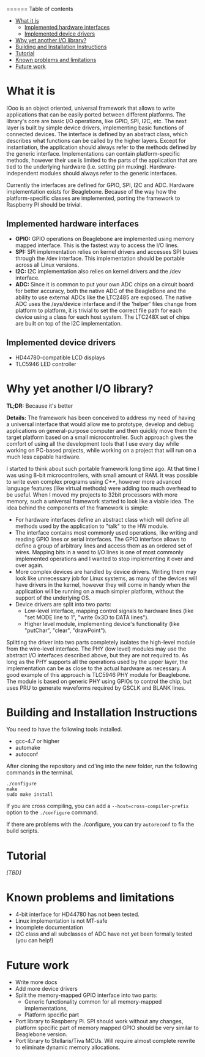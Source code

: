 ======
Table of contents
* [What it is](#what-it-is)
    * [Implemented hardware interfaces](#implemented-hardware-interfaces)
    * [Implemented device drivers](#implemented-device-drivers)
* [Why yet another I/O library?](#why-yet-another-io-library)
* [Building and Installation Instructions](#building-and-installation-instructions)
* [Tutorial](#tutorial)
* [Known problems and limitations](#known-problems-and-limitations)
* [Future work](#future-work)


What it is
==========

IOoo is an object oriented, universal framework that allows to write applications that can be easily ported between different platforms. The library's core are basic I/O operations, like GPIO, SPI, I2C, etc. The next layer is built by simple device drivers, implementing basic functions of connected devices. The interface is defined by an abstract class, which describes what functions can be called by the higher layers. Except for instantiation, the application should always refer to the methods defined by the generic interface. Implementations can contain platform-specific methods, however their use is limited to the parts of the application that are tied to the underlying hardware (i.e. setting pin muxing). Hardware-independent modules should always refer to the generic interfaces. 

Currently the interfaces are defined for GPIO, SPI, I2C and ADC. Hardware implementation exists for Beaglebone. Because of the way how the platform-specific classes are implemented, porting the framework to Raspberry PI should be trivial.

Implemented hardware interfaces
-------------------
  - __GPIO:__ GPIO operations on Beaglebone are implemented using memory mapped interface. This is the fastest way to access the I/O lines.
  - __SPI:__ SPI implementation relies on kernel drivers and accesses SPI buses through the /dev interface. This implementation should be portable across all Linux versions.
  - __I2C:__ I2C implementation also relies on kernel drivers and the /dev interface.
  - __ADC:__ Since it is common to put your own ADC chips on a circuit board for better accuracy, both the native ADC of the BeagleBone and the ability to use external ADCs like the LTC2485 are exposed. The native ADC uses the /sys/device interface and if the 'helper' files change from platform to platform, it is trivial to set the correct file path for each device using a class for each host system. The LTC248X set of chips are built on top of the I2C implementation.

Implemented device drivers
----------------
  - HD44780-compatible LCD displays
  - TLC5946 LED controller

Why yet another I/O library?
============
__TL;DR:__ Because it's better

__Details:__ The framework has been conceived to address my need of having a universal interface that would allow me to prototype, develop and debug applications on general-purpose computer and then quickly move them the target platform based on a small microcontroller. Such approach gives the comfort of using all the development tools that I use every day while working on PC-based projects, while working on a project that will run on a much less capable hardware. 

I started to think about such portable framework long time ago. At that time I was using 8-bit microcontrollers, with small amount of RAM. It was possible to write even complex programs using *C++*, however more advanced language features (like virtual methods) were adding too much overhead to be useful. When I moved my projects to 32bit processors with more memory, such a universal framework started to look like a viable idea.
The idea behind the components of the framework is simple: 
- For hardware interfaces define an abstract class which will define all methods used by the application to "talk" to the HW module.
- The interface contains most commonly used operations, like writing and reading GPIO lines or serial interfaces. The GPIO interface allows to define a group of arbitrary lines and access them as an ordered set of wires. Mapping bits in a word to I/O lines is one of most commonly implemented operations and I wanted to stop implementing it over and over again.
- More complex devices are handled by device drivers. Writing them may look like unnecessary job for Linux systems, as many of the devices will have drivers in the kernel, however they will come in handy when the application will be running on a much simpler platform, without the support of the underlying OS.
- Device drivers are split into two parts:
    - Low-level interface, mapping control signals to hardware lines (like "set MODE line to 1", "write 0x3D to DATA lines").
    - Higher level module, implementing device's functionality (like "putChar", "clear", "drawPoint").

Splitting the driver into two parts  completely isolates the high-level module from the wire-level interface. The PHY (low level) modules may use the abstract I/O interfaces described above, but they are not required to. As long as the PHY supports all the operations used by the upper layer, the implementation can be as close to the actual hardware as necessary. A good example of this approach is TLC5946 PHY module for Beaglebone. The module is based on generic PHY using GPIOs to control the chip, but uses PRU to generate waveforms required by GSCLK and BLANK lines.

Building and Installation Instructions
======
  You need to have the following tools installed.
- gcc-4.7 or higher
- automake
- autoconf

After cloning the repository and cd'ing into the new folder, run the following commands in the terminal.
  
    ./configure
    make
    sudo make install
  
If you are cross compiling, you can add a `--host=cross-compiler-prefix` option to the `./configure` command.

If there are problems with the ./configure, you can try `autoreconf` to fix the build scripts.
  
Tutorial
======
*[TBD]*

Known problems and limitations
===============
- 4-bit interface for HD44780 has not been tested.
- Linux implementation is not MT-safe
- Incomplete documentation
- I2C class and all subclasses of ADC have not yet been formally tested (you can help!)

Future work
========
- Write more docs
- Add more device drivers
- Split the memory-mapped GPIO interface into two parts: 
    - Generic functionality common for all memory-mapped implementations,
    - Platform specific part
- Port library to Raspberry Pi. SPI should work without any changes, platform specific part of memory mapped GPIO should be very similar to Beaglebone version.
- Port library to Stellaris/Tiva MCUs. Will require almost complete rewrite to eliminate dynamic memory allocations.
    
